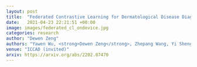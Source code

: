 ```yaml
---
layout: post
title:  "Federated Contrastive Learning for Dermatological Disease Diagnosis via On-device Learning"
date:   2021-04-23 22:21:51 +00:00
image: images/federated_cl_ondevice.jpg
categories: research
author: "Dewen Zeng"
authors: "Yawen Wu, <strong>Dewen Zeng</strong>, Zhepang Wang, Yi Sheng, Lei Yang, and Alaina J James, Yiyu Shi, Jingtong Hu"
venue: "ICCAD (invited)"
arxiv: https://arxiv.org/abs/2202.07470
---
```

